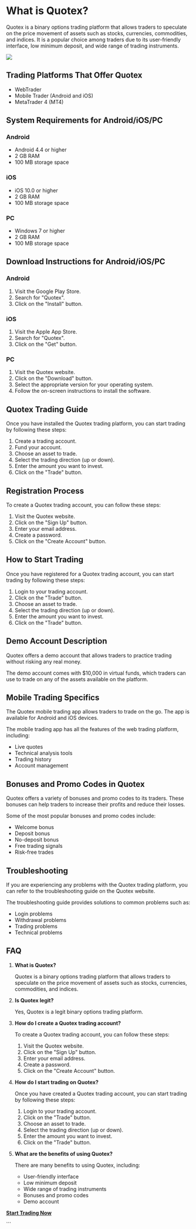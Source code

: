 # What is Quotex?

Quotex is a binary options trading platform that allows traders to
speculate on the price movement of assets such as stocks, currencies,
commodities, and indices. It is a popular choice among traders due to
its user-friendly interface, low minimum deposit, and wide range of
trading instruments.

[![](https://static.quotex.io/files/4_en/300_250.jpg)](https://traff.sbs/brokerqxlid)

## Trading Platforms That Offer Quotex

-   WebTrader
-   Mobile Trader (Android and iOS)
-   MetaTrader 4 (MT4)

## System Requirements for Android/iOS/PC

### Android

-   Android 4.4 or higher
-   2 GB RAM
-   100 MB storage space

### iOS

-   iOS 10.0 or higher
-   2 GB RAM
-   100 MB storage space

### PC

-   Windows 7 or higher
-   2 GB RAM
-   100 MB storage space

## Download Instructions for Android/iOS/PC

### Android

1.  Visit the Google Play Store.
2.  Search for "Quotex".
3.  Click on the "Install" button.

### iOS

1.  Visit the Apple App Store.
2.  Search for "Quotex".
3.  Click on the "Get" button.

### PC

1.  Visit the Quotex website.
2.  Click on the "Download" button.
3.  Select the appropriate version for your operating system.
4.  Follow the on-screen instructions to install the software.

## Quotex Trading Guide

Once you have installed the Quotex trading platform, you can start
trading by following these steps:

1.  Create a trading account.
2.  Fund your account.
3.  Choose an asset to trade.
4.  Select the trading direction (up or down).
5.  Enter the amount you want to invest.
6.  Click on the "Trade" button.

## Registration Process

To create a Quotex trading account, you can follow these steps:

1.  Visit the Quotex website.
2.  Click on the "Sign Up" button.
3.  Enter your email address.
4.  Create a password.
5.  Click on the "Create Account" button.

## How to Start Trading

Once you have registered for a Quotex trading account, you can start
trading by following these steps:

1.  Login to your trading account.
2.  Click on the "Trade" button.
3.  Choose an asset to trade.
4.  Select the trading direction (up or down).
5.  Enter the amount you want to invest.
6.  Click on the "Trade" button.

## Demo Account Description

Quotex offers a demo account that allows traders to practice trading
without risking any real money.

The demo account comes with \$10,000 in virtual funds, which traders can
use to trade on any of the assets available on the platform.

## Mobile Trading Specifics

The Quotex mobile trading app allows traders to trade on the go. The app
is available for Android and iOS devices.

The mobile trading app has all the features of the web trading platform,
including:

-   Live quotes
-   Technical analysis tools
-   Trading history
-   Account management

## Bonuses and Promo Codes in Quotex

Quotex offers a variety of bonuses and promo codes to its traders. These
bonuses can help traders to increase their profits and reduce their
losses.

Some of the most popular bonuses and promo codes include:

-   Welcome bonus
-   Deposit bonus
-   No-deposit bonus
-   Free trading signals
-   Risk-free trades

## Troubleshooting

If you are experiencing any problems with the Quotex trading platform,
you can refer to the troubleshooting guide on the Quotex website.

The troubleshooting guide provides solutions to common problems such as:

-   Login problems
-   Withdrawal problems
-   Trading problems
-   Technical problems

## FAQ

1.  **What is Quotex?**

    Quotex is a binary options trading platform that allows traders to
    speculate on the price movement of assets such as stocks,
    currencies, commodities, and indices.

2.  **Is Quotex legit?**

    Yes, Quotex is a legit binary options trading platform.

3.  **How do I create a Quotex trading account?**

    To create a Quotex trading account, you can follow these steps:

    1.  Visit the Quotex website.
    2.  Click on the "Sign Up" button.
    3.  Enter your email address.
    4.  Create a password.
    5.  Click on the "Create Account" button.

4.  **How do I start trading on Quotex?**

    Once you have created a Quotex trading account, you can start
    trading by following these steps:

    1.  Login to your trading account.
    2.  Click on the "Trade" button.
    3.  Choose an asset to trade.
    4.  Select the trading direction (up or down).
    5.  Enter the amount you want to invest.
    6.  Click on the "Trade" button.

5.  **What are the benefits of using Quotex?**

    There are many benefits to using Quotex, including:

    -   User-friendly interface
    -   Low minimum deposit
    -   Wide range of trading instruments
    -   Bonuses and promo codes
    -   Demo account

**[Start Trading Now](\%22https://traff.sbs/brokerqxsignup\%22)**

\`\`\`

